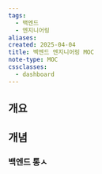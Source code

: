 ```yaml
---
tags:
  - 백엔드
  - 엔지니어링
aliases: 
created: 2025-04-04
title: 벡엔드 엔지니어링 MOC
note-type: MOC
cssclasses:
  - dashboard
---
```


## 개요

## 개념

### 백엔드 통ㅅ